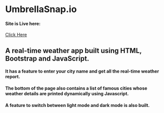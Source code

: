 # UmbrellaSnap.io
<h4>Site is Live here:</h4>
<a href="https://rohanug21cs.github.io/UmbrellaSnap.io/">Click Here</a>
<h2>A real-time weather app built using HTML, Bootstrap and JavaScript.</h2>
<h4>It has a feature to enter your city name and get all the real-time weather report.</h4> 
<h4>The bottom of the page also contains a list of famous cities whose weather details are printed dynamically using Javascript.</h4>
<h4>A feature to switch between light mode and dark mode is also built.</h4>
